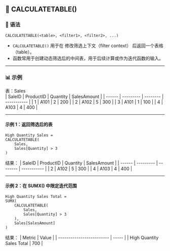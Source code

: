## 🧩 CALCULATETABLE()
### 📘 语法
```DAX
CALCULATETABLE(<table>, <filter1>, <filter2>, ...)
```
- `CALCULATETABLE()` 用于在 修改筛选上下文（filter context） 后返回一个表格（table）。
- 函数常用于创建动态筛选后的中间表，用于后续计算或作为迭代函数的输入。
---

### 📊 示例
表：Sales  
| SaleID | ProductID | Quantity | SalesAmount |
| ------ | --------- | -------- | ----------- |
| 1      | A101      | 2        | 200         |
| 2      | A102      | 5        | 300         |
| 3      | A101      | 1        | 100         |
| 4      | A103      | 4        | 400         |

---

#### 示例 1：返回筛选后的表
```DAX
High Quantity Sales =
CALCULATETABLE(
    Sales,
    Sales[Quantity] > 3
)
```

结果：
| SaleID | ProductID | Quantity | SalesAmount |
| ------ | --------- | -------- | ----------- |
| 2      | A102      | 5        | 300         |
| 4      | A103      | 4        | 400         |


---
#### 示例 2：在 SUMX() 中限定迭代范围
```DAX
High Quantity Sales Total =
SUMX(
    CALCULATETABLE(
        Sales,
        Sales[Quantity] > 3
    ),
    Sales[SalesAmount]
)
```

结果：
| Metric                    | Value |
| ------------------------- | ----- |
| High Quantity Sales Total | 700   |

